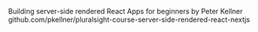 Building server-side rendered React Apps for beginners by Peter Kellner
github.com/pkellner/pluralsight-course-server-side-rendered-react-nextjs
